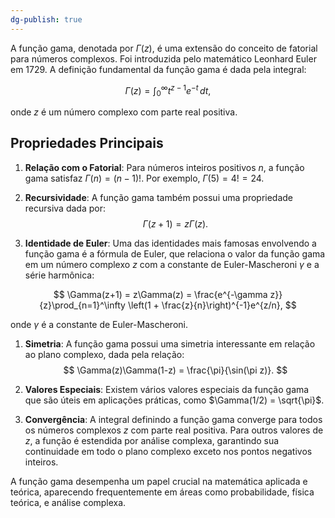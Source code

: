 ```yaml
---
dg-publish: true
---
```


A função gama, denotada por $\Gamma(z)$, é uma extensão do conceito de fatorial para números complexos. Foi introduzida pelo matemático Leonhard Euler em 1729. A definição fundamental da função gama é dada pela integral:

$$
\Gamma(z) = \int_0^\infty t^{z-1}e^{-t}\,dt,
$$

onde $z$ é um número complexo com parte real positiva.

## Propriedades Principais

1. **Relação com o Fatorial**:
   Para números inteiros positivos $n$, a função gama satisfaz $\Gamma(n) = (n-1)!$. Por exemplo, $\Gamma(5) = 4! = 24$.

2. **Recursividade**:
   A função gama também possui uma propriedade recursiva dada por:
$$
\Gamma(z+1) = z\Gamma(z).
$$
3. **Identidade de Euler**:
   Uma das identidades mais famosas envolvendo a função gama é a fórmula de Euler, que relaciona o valor da função gama em um número complexo $z$ com a constante de Euler-Mascheroni $\gamma$ e a série harmônica:

$$
\Gamma(z+1) = z\Gamma(z) = \frac{e^{-\gamma z}}{z}\prod_{n=1}^\infty \left(1 + \frac{z}{n}\right)^{-1}e^{z/n},
$$

   onde $\gamma$ é a constante de Euler-Mascheroni.

1. **Simetria**:
   A função gama possui uma simetria interessante em relação ao plano complexo, dada pela relação:
$$
\Gamma(z)\Gamma(1-z) = \frac{\pi}{\sin(\pi z)}.
$$

2. **Valores Especiais**:
   Existem vários valores especiais da função gama que são úteis em aplicações práticas, como $\Gamma(1/2) = \sqrt{\pi}$.

3. **Convergência**:
   A integral definindo a função gama converge para todos os números complexos $z$ com parte real positiva. Para outros valores de $z$, a função é estendida por análise complexa, garantindo sua continuidade em todo o plano complexo exceto nos pontos negativos inteiros.

A função gama desempenha um papel crucial na matemática aplicada e teórica, aparecendo frequentemente em áreas como probabilidade, física teórica, e análise complexa.
